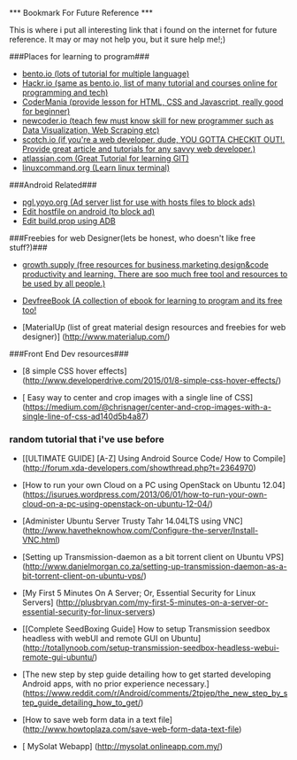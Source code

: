 
*** Bookmark For Future Reference ***

This is where i put all interesting link that i found on the internet for future reference. It may or may not help you, but it sure help me!;)


###Places for learning to program###

* [bento.io (lots of tutorial for multiple language)](www.bento.io)
* [Hackr.io (same as bento.io, list of many tutorial and courses online for programming and tech)](www.hackr.io)
* [CoderMania (provide lesson for HTML, CSS and Javascript, really good for beginner)](www.codermania.com)
* [newcoder.io (teach few must know skill for new programmer such as Data Visualization, Web Scraping etc)](www.newcoder.io)
* [scotch.io (if you're a web developer, dude, YOU GOTTA CHECKIT OUT!. Provide great article and tutorials for any savvy web developer.)](www.scotch.io)
* [atlassian.com (Great Tutorial for learning GIT)](https://www.atlassian.com/git/tutorials/)
* [linuxcommand.org (Learn linux terminal)](http://linuxcommand.org/)



###Android Related###

* [pgl.yoyo.org (Ad server list for use with hosts files to block ads)](http://pgl.yoyo.org/as/serverlist.php?showintro=0;hostformat=hosts)
* [Edit hostfile on android (to block ad)](http://www.howtogeek.com/140576/how-to-edit-the-hosts-file-on-android-and-block-web-sites/)
* [Edit build.prop using ADB](https://techtuts.info/2014/07/edit-build-prop-using-adb/)



###Freebies for web Designer(lets be honest, who doesn't like free stuff?)###

* [growth.supply (free resources for business,marketing,design&code productivity and learning. There are soo much free tool and resources to be used by all people.)](http://growth.supply/free/all/)

* [DevfreeBook (A collection of ebook for learning to program and its free too!](devfreebooks.org)

* [MaterialUp (list of great material design resources and freebies for web designer)] (http://www.materialup.com/)


###Front End Dev resources###

* [8 simple CSS hover effects] (http://www.developerdrive.com/2015/01/8-simple-css-hover-effects/)

* [ Easy way to center and crop images with a single line of CSS] (https://medium.com/@chrisnager/center-and-crop-images-with-a-single-line-of-css-ad140d5b4a87)


### random tutorial that i've use before ###

* [[ULTIMATE GUIDE] [A-Z] Using Android Source Code/ How to Compile] (http://forum.xda-developers.com/showthread.php?t=2364970)

* [How to run your own Cloud on a PC using OpenStack on Ubuntu 12.04] (https://isurues.wordpress.com/2013/06/01/how-to-run-your-own-cloud-on-a-pc-using-openstack-on-ubuntu-12-04/)

* [Administer Ubuntu Server Trusty Tahr 14.04LTS using VNC] (http://www.havetheknowhow.com/Configure-the-server/Install-VNC.html)

* [Setting up Transmission-daemon as a bit torrent client on Ubuntu VPS] (http://www.danielmorgan.co.za/setting-up-transmission-daemon-as-a-bit-torrent-client-on-ubuntu-vps/)

* [My First 5 Minutes On A Server; Or, Essential Security for Linux Servers] (http://plusbryan.com/my-first-5-minutes-on-a-server-or-essential-security-for-linux-servers)

* [[Complete SeedBoxing Guide] How to setup Transmission seedbox headless with webUI and remote GUI on Ubuntu] (http://totallynoob.com/setup-transmission-seedbox-headless-webui-remote-gui-ubuntu/)

* [The new step by step guide detailing how to get started developing Android apps, with no prior experience necessary.] (https://www.reddit.com/r/Android/comments/2tpjep/the_new_step_by_step_guide_detailing_how_to_get/)

* [How to save web form data in a text file] (http://www.howtoplaza.com/save-web-form-data-text-file)

* [ MySolat Webapp] (http://mysolat.onlineapp.com.my/)







